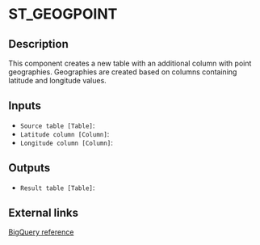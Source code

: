 
# ST_GEOGPOINT
## Description

 This component creates a new table with an additional column with point geographies.
 Geographies are created based on columns containing latitude and longitude values.
 
## Inputs
* `Source table [Table]`: 
* `Latitude column [Column]`: 
* `Longitude column [Column]`: 

## Outputs
* `Result table [Table]`: 

## External links
[BigQuery reference](https://cloud.google.com/bigquery/docs/reference/standard-sql/geography_functions#st_geogpoint)
      